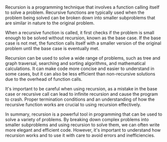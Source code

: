 Recursion is a programming technique that involves a function calling itself to solve a problem. Recursive functions are typically used when the problem being solved can be broken down into smaller subproblems that are similar in nature to the original problem.

When a recursive function is called, it first checks if the problem is small enough to be solved without recursion, known as the base case. If the base case is not met, the function calls itself with a smaller version of the original problem until the base case is eventually met.

Recursion can be used to solve a wide range of problems, such as tree and graph traversal, searching and sorting algorithms, and mathematical calculations. It can make code more concise and easier to understand in some cases, but it can also be less efficient than non-recursive solutions due to the overhead of function calls.

It's important to be careful when using recursion, as a mistake in the base case or recursive call can lead to infinite recursion and cause the program to crash. Proper termination conditions and an understanding of how the recursive function works are crucial to using recursion effectively.

In summary, recursion is a powerful tool in programming that can be used to solve a variety of problems. By breaking down complex problems into smaller subproblems and using recursion to solve them, we can often write more elegant and efficient code. However, it's important to understand how recursion works and to use it with care to avoid errors and inefficiencies.
